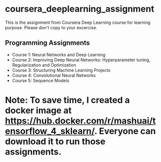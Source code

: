 # coursera_deeplearning_assignment
This is the assignment from Coursera Deep Learning course for learning purpose. Please don't copy to your excercise.

## Programming Assignments
- Course 1: Neural Networks and Deep Learning
- Course 2: Improving Deep Neural Networks: Hyperparameter tuning, Regularization and Optimization
- Course 3: Structuring Machine Learning Projects
- Course 4: Convolutional Neural Networks
- Course 5: Sequence Models



# Note: To save time, I created a docker image at https://hub.docker.com/r/mashuai/tensorflow_4_sklearn/. Everyone can download it to run those assignments. 
